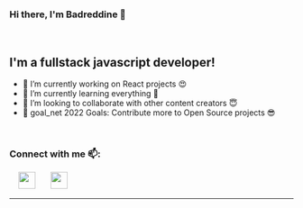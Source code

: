 ### Hi there, I'm Badreddine 👋

<br>

## I'm a fullstack javascript developer!

- 🔭 I’m currently working on React projects 😍
- 🌱 I’m currently learning everything 🤣
- 👯 I’m looking to collaborate with other content creators 😇
- 🥅 goal_net 2022 Goals: Contribute more to Open Source projects 😎

<br>

### Connect with me 📫:


&nbsp; &nbsp; [<img width="30" height="30" src="https://image.flaticon.com/icons/png/512/174/174855.png"/>](https://www.instagram.com/badreddine_elmasbahi/) &nbsp; &nbsp; &nbsp;
[<img src="https://image.flaticon.com/icons/png/512/220/220201.png" width="30" height="30"/>](https://www.linkedin.com/in/badreddine-elmasbahi-84305b1b9)

---
